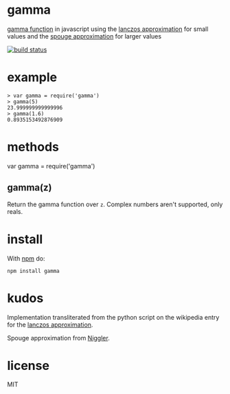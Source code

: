 # gamma

[gamma function](http://en.wikipedia.org/wiki/Gamma_function)
in javascript using the
[lanczos approximation](http://en.wikipedia.org/wiki/Lanczos_approximation)
for small values and the 
[spouge approximation](https://en.wikipedia.org/wiki/Spouge's_approximation) for
larger values

[![build status](https://secure.travis-ci.org/substack/gamma.js.png)](http://travis-ci.org/substack/gamma.js)

# example

```
> var gamma = require('gamma')
> gamma(5)
23.999999999999996
> gamma(1.6)
0.8935153492876909
```

# methods

var gamma = require('gamma')

## gamma(z)

Return the gamma function over `z`. Complex numbers aren't supported, only reals.

# install

With [npm](http://npmjs.org) do:

```
npm install gamma
```

# kudos

Implementation transliterated from the python script on the wikipedia entry for
the
[lanczos approximation](http://en.wikipedia.org/wiki/Lanczos_approximation).

Spouge approximation from [Niggler](https://github.com/Niggler).

# license

MIT
